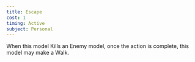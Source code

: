 ```yaml
---
title: Escape
cost: 1
timing: Active
subject: Personal
---
```

When this model Kills an Enemy model, once the action is complete, this model may make a Walk.
